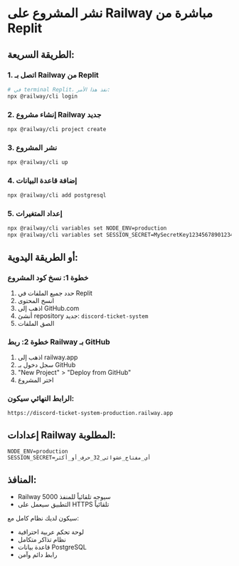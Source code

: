 # نشر المشروع على Railway مباشرة من Replit

## الطريقة السريعة:

### 1. اتصل بـ Railway من Replit
```bash
# في terminal Replit، نفذ هذا الأمر:
npx @railway/cli login
```

### 2. إنشاء مشروع Railway جديد
```bash
npx @railway/cli project create
```

### 3. نشر المشروع
```bash
npx @railway/cli up
```

### 4. إضافة قاعدة البيانات
```bash
npx @railway/cli add postgresql
```

### 5. إعداد المتغيرات
```bash
npx @railway/cli variables set NODE_ENV=production
npx @railway/cli variables set SESSION_SECRET=MySecretKey123456789012345678901234567890
```

## أو الطريقة اليدوية:

### خطوة 1: نسخ كود المشروع
1. حدد جميع الملفات في Replit
2. انسخ المحتوى
3. اذهب إلى GitHub.com
4. أنشئ repository جديد: `discord-ticket-system`
5. الصق الملفات

### خطوة 2: ربط Railway بـ GitHub
1. اذهب إلى railway.app
2. سجل دخول بـ GitHub
3. "New Project" > "Deploy from GitHub"
4. اختر المشروع

### الرابط النهائي سيكون:
```
https://discord-ticket-system-production.railway.app
```

## إعدادات Railway المطلوبة:

```env
NODE_ENV=production
SESSION_SECRET=أي_مفتاح_عشوائي_32_حرف_أو_أكثر
```

## المنافذ:
- Railway سيوجه تلقائياً للمنفذ 5000
- التطبيق سيعمل على HTTPS تلقائياً

سيكون لديك نظام كامل مع:
- لوحة تحكم عربية احترافية
- نظام تذاكر متكامل
- قاعدة بيانات PostgreSQL
- رابط دائم وآمن